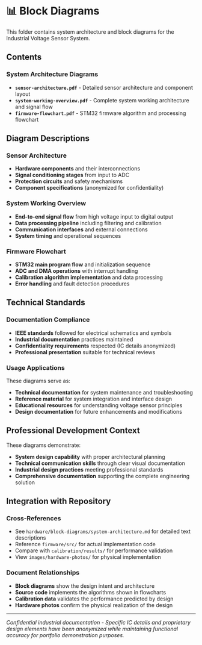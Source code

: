 # 📊 Block Diagrams

This folder contains system architecture and block diagrams for the Industrial Voltage Sensor System.

## Contents

### System Architecture Diagrams
- **`sensor-architecture.pdf`** - Detailed sensor architecture and component layout
- **`system-working-overview.pdf`** - Complete system working architecture and signal flow
- **`firmware-flowchart.pdf`** - STM32 firmware algorithm and processing flowchart

## Diagram Descriptions

### Sensor Architecture
- **Hardware components** and their interconnections
- **Signal conditioning stages** from input to ADC
- **Protection circuits** and safety mechanisms  
- **Component specifications** (anonymized for confidentiality)

### System Working Overview
- **End-to-end signal flow** from high voltage input to digital output
- **Data processing pipeline** including filtering and calibration
- **Communication interfaces** and external connections
- **System timing** and operational sequences

### Firmware Flowchart
- **STM32 main program flow** and initialization sequence
- **ADC and DMA operations** with interrupt handling
- **Calibration algorithm implementation** and data processing
- **Error handling** and fault detection procedures

## Technical Standards

### Documentation Compliance
- **IEEE standards** followed for electrical schematics and symbols
- **Industrial documentation** practices maintained
- **Confidentiality requirements** respected (IC details anonymized)
- **Professional presentation** suitable for technical reviews

### Usage Applications
These diagrams serve as:
- **Technical documentation** for system maintenance and troubleshooting
- **Reference material** for system integration and interface design
- **Educational resources** for understanding voltage sensor principles
- **Design documentation** for future enhancements and modifications

## Professional Development Context

These diagrams demonstrate:
- **System design capability** with proper architectural planning
- **Technical communication skills** through clear visual documentation
- **Industrial design practices** meeting professional standards
- **Comprehensive documentation** supporting the complete engineering solution

## Integration with Repository

### Cross-References
- See `hardware/block-diagrams/system-architecture.md` for detailed text descriptions
- Reference `firmware/src/` for actual implementation code
- Compare with `calibration/results/` for performance validation
- View `images/hardware-photos/` for physical implementation

### Document Relationships
- **Block diagrams** show the design intent and architecture
- **Source code** implements the algorithms shown in flowcharts  
- **Calibration data** validates the performance predicted by design
- **Hardware photos** confirm the physical realization of the design

---

*Confidential industrial documentation - Specific IC details and proprietary design elements have been anonymized while maintaining functional accuracy for portfolio demonstration purposes.*
